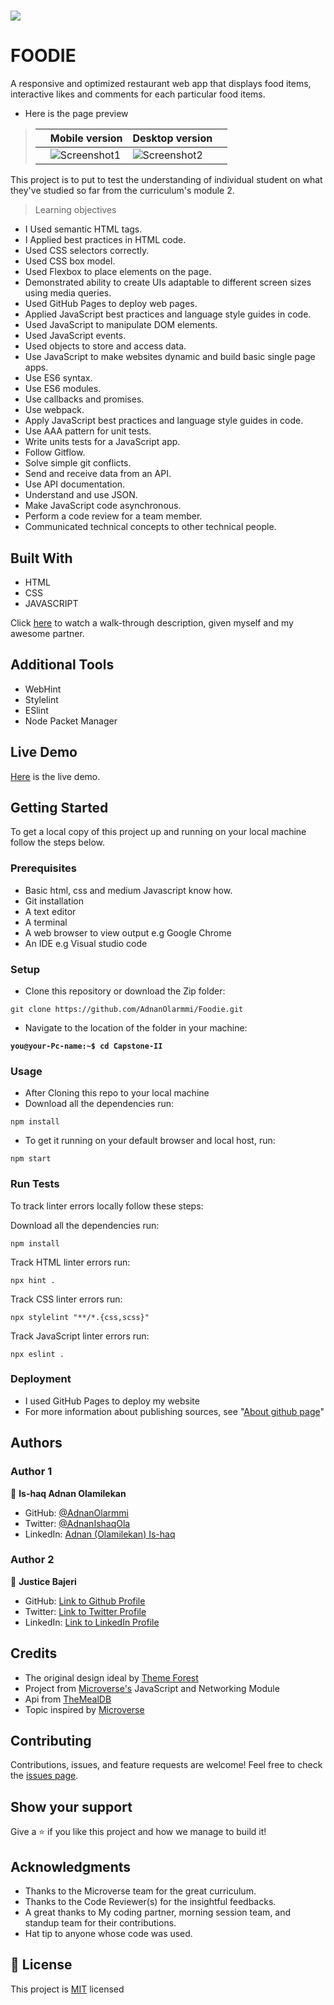# 
![](https://img.shields.io/badge/Microverse-blueviolet)

# FOODIE

A responsive and optimized restaurant web app that displays food items, interactive likes and comments for each particular food items.

- Here is the page preview

> |     | Mobile version                      | Desktop version                      |     |
> | --- | ----------------------------------- | ------------------------------------ | --- |
> |     | ![Screenshot1](./src/images/mobile.gif) | ![Screenshot2](./src/images/desktop.gif) |

This project is to put to test the understanding of individual student on what they've studied so far from the curriculum's module 2.

> Learning objectives

- I Used semantic HTML tags.
- I Applied best practices in HTML code.
- Used CSS selectors correctly.
- Used CSS box model.
- Used Flexbox to place elements on the page.
- Demonstrated ability to create UIs adaptable to different screen sizes using media queries.
- Used GitHub Pages to deploy web pages.
- Applied JavaScript best practices and language style guides in code.
- Used JavaScript to manipulate DOM elements.
- Used JavaScript events.
- Used objects to store and access data.
- Use JavaScript to make websites dynamic and build basic single page apps.
- Use ES6 syntax.
- Use ES6 modules.
- Use callbacks and promises.
- Use webpack.
- Apply JavaScript best practices and language style guides in code.
- Use AAA pattern for unit tests.
- Write units tests for a JavaScript app.
- Follow Gitflow.
- Solve simple git conflicts.
- Send and receive data from an API.
- Use API documentation.
- Understand and use JSON.
- Make JavaScript code asynchronous.
- Perform a code review for a team member.
- Communicated technical concepts to other technical people.
## Built With

- HTML
- CSS
- JAVASCRIPT

Click [here](https://drive.google.com/file/d/10jlVzfUTsPanuWBrkPkt3mns3-lkKOC-/view?usp=sharing) to watch a walk-through description, given myself and my awesome partner.

## Additional Tools

- WebHint
- Stylelint
- ESlint
- Node Packet Manager

## Live Demo

[Here](https://adnanolarmmi.github.io/Foodie/) is the live demo.

## Getting Started

To get a local copy of this project up and running on your local machine follow the steps below.

### Prerequisites

- Basic html, css and medium Javascript know how.
- Git installation
- A text editor 
- A terminal
- A web browser to view output e.g Google Chrome
- An IDE e.g Visual studio code

### Setup

- Clone this repository or download the Zip folder:

```
git clone https://github.com/AdnanOlarmmi/Foodie.git
```

- Navigate to the location of the folder in your machine:

**``you@your-Pc-name:~$ cd Capstone-II``**

### Usage

- After Cloning this repo to your local machine
- Download all the dependencies run:
```
npm install
```
- To get it running on your default browser and local host, run:
```
npm start
```

### Run Tests
To track linter errors locally follow these steps:  

Download all the dependencies run:
```
npm install
```
Track HTML linter errors run:
```
npx hint .
```
Track CSS linter errors run:
```
npx stylelint "**/*.{css,scss}"
```
Track JavaScript linter errors run:
```
npx eslint .
```

### Deployment

- I used GitHub Pages to deploy my website
- For more information about publishing sources, see "[About github page](https://docs.github.com/en/pages/getting-started-with-github-pages/about-github-pages#publishing-sources-for-github-pages-sites)"

## Authors

### Author 1

👤 **Is-haq Adnan Olamilekan**

- GitHub: [@AdnanOlarmmi](https://github.com/adnanolarmmi)
- Twitter: [@AdnanIshaqOla](https://twitter.com/AdnanIshaqOla)
- LinkedIn: [Adnan (Olamilekan) Is-haq](https://linkedin.com/in/adnan-is-haq-olamilekan)

### Author 2

👤 **Justice Bajeri**

- GitHub: [Link to Github Profile](https://github.com/Strangeal)
- Twitter: [Link to Twitter Profile](https://twitter.com/Str_angeal)
- LinkedIn: [Link to LinkedIn Profile](https://www.linkedin.com/in/justice-bajeri-0b7211243/)

## Credits

- The original design ideal by [Theme Forest](https://www.themeforest.net)
- Project from [Microverse's](https://bit.ly/MicroverseTN) JavaScript and Networking Module
- Api from [TheMealDB](https://www.themealdb.com/)
- Topic inspired by [Microverse](https://www.microverse.org/)

## Contributing

Contributions, issues, and feature requests are welcome!
Feel free to check the [issues page](https://github.com/AdnanOlarmmi/Foodie/issues).

## Show your support

Give a ⭐️ if you like this project and how we manage to build it!

## Acknowledgments

- Thanks to the Microverse team for the great curriculum.
- Thanks to the Code Reviewer(s) for the insightful feedbacks.
- A great thanks to My coding partner, morning session team, and standup team for their contributions.
- Hat tip to anyone whose code was used.

## 📝 License

This project is [MIT](LICENSE) licensed
